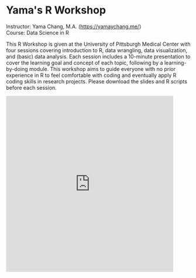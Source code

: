# Yama's R Workshop

Instructor: Yama Chang, M.A. (https://yamaychang.me/) </br>
Course: Data Science in R

This R Workshop is given at the University of Pittsburgh Medical Center with four sessions covering introduction to R, data wrangling, data visualization, and (basic) data analysis. Each session includes a 10-minute presentation to cover the learning goal and concept of each topic, following by a learning-by-doing module. This workshop aims to guide everyone with no prior experience in R to feel comfortable with coding and eventually apply R coding skills in research projects. Please download the slides and R scripts before each session.




<iframe src="https://giphy.com/embed/3oKIPnAiaMCws8nOsE" width="457" height="480" frameBorder="0" class="giphy-embed" allowFullScreen></iframe><p><a href="https://giphy.com/gifs/cat-kitten-computer-3oKIPnAiaMCws8nOsE"></a></p>
